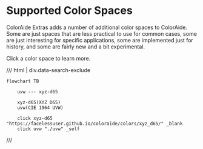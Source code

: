 # Supported Color Spaces

ColorAide Extras adds a number of additional color spaces to ColorAide. Some are just spaces that are less practical
to use for common cases, some are just interesting for specific applications, some are implemented just for history,
and some are fairly new and a bit experimental.

Click a color space to learn more.

/// html | div.data-search-exclude
```diagram
flowchart TB

    uvw --- xyz-d65

    xyz-d65(XYZ D65)
    uvw(CIE 1964 UVW)

    click xyz-d65 "https://facelessuser.github.io/coloraide/colors/xyz_d65/" _blank
    click uvw "./uvw" _self
```
///
